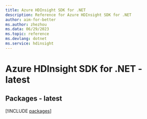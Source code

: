 ```yaml
---
title: Azure HDInsight SDK for .NET
description: Reference for Azure HDInsight SDK for .NET
author: aim-for-better
ms.author: zhezhou
ms.data: 06/29/2023
ms.topic: reference
ms.devlang: dotnet
ms.service: hdinsight
---
```

# Azure HDInsight SDK for .NET - latest
## Packages - latest
[!INCLUDE [packages](hdinsight-index.md)]